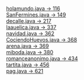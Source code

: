 <a href="https://www.aceptaelreto.com/problem/statement.php?id=116">holamundo.java -> 116</a> <br>
<a href="https://www.aceptaelreto.com/problem/statement.php?id=149">SanFermines.java -> 149</a> <br>
<a href="https://www.aceptaelreto.com/problem/statement.php?id=217">decalle.java -> 217</a> <br>
<a href="https://www.aceptaelreto.com/problem/statement.php?id=337">laauelica.java -> 337</a> <br>
<a href="https://www.aceptaelreto.com/problem/statement.php?id=362">navidad.java -> 362</a> <br>
<a href="https://www.aceptaelreto.com/problem/statement.php?id=368">CociendoHuevos.java -> 368</a> <br>
<a href="https://www.aceptaelreto.com/problem/statement.php?id=369">arena.java -> 369</a> <br>
<a href="https://www.aceptaelreto.com/problem/statement.php?id=380">miboda.java -> 380</a> <br>
<a href="https://www.aceptaelreto.com/problem/statement.php?id=434">romanceanonimo.java -> 434</a> <br>
<a href="https://www.aceptaelreto.com/problem/statement.php?id=456">tartita.java -> 456</a> <br>
<a href="https://www.aceptaelreto.com/problem/statement.php?id=621">pag.java -> 621</a> <br>
